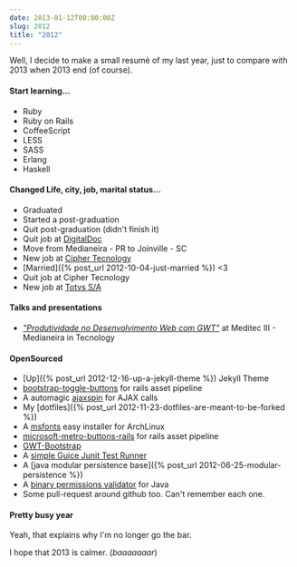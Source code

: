```yaml
---
date: 2013-01-12T00:00:00Z
slug: 2012
title: "2012"
---
```


Well, I decide to make a small resumè of my last year, just to compare with 2013
when 2013 end (of course).


#### Start learning...

- Ruby
- Ruby on Rails
- CoffeeScript
- LESS
- SASS
- Erlang
- Haskell

#### Changed Life, city, job, marital status...

- Graduated
- Started a post-graduation
- Quit post-graduation (didn't finish it)
- Quit job at [DigitalDoc](http://digitaldoc.com.br)
- Move from Medianeira - PR to Joinville - SC
- New job at [Cipher Tecnology](http://www.cipher.com)
- [Married]({% post_url 2012-10-04-just-married %}) <3
- Quit job at Cipher Tecnology
- New job at [Totvs S/A](http://www.totvs.com)


#### Talks and presentations

- [_"Produtividade no Desenvolvimento Web com GWT"_](https://github.com/caarlos0/meditec)
at Meditec III - Medianeira in Tecnology


#### OpenSourced

- [Up]({% post_url 2012-12-16-up-a-jekyll-theme %}) Jekyll Theme
- [bootstrap-toggle-buttons](https://github.com/caarlos0/rails-bootstrap-toggle-buttons)
for rails asset pipeline
- A automagic [ajaxspin](https://github.com/caarlos0/ajaxspin) for AJAX calls
- My [dotfiles]({% post_url 2012-11-23-dotfiles-are-meant-to-be-forked %})
- A [msfonts](https://github.com/caarlos0/msfonts) easy installer for ArchLinux
- [microsoft-metro-buttons-rails](https://github.com/caarlos0/css3-microsoft-metro-buttons-rails)
for rails asset pipeline
- [GWT-Bootstrap](http://gwtbootstrap.github.com/)
- A [simple Guice Junit Test Runner](https://github.com/caarlos0/gunit)
- A [java modular persistence base]({% post_url 2012-06-25-modular-persistence %})
- A [binary permissions validator](https://github.com/caarlos0/lila) for Java
- Some pull-request around github too. Can't remember each one.


#### Pretty busy year

Yeah, that explains why I'm no longer go the bar.

I hope that 2013 is calmer. (_baaaaaaar_)
